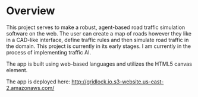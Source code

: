 # Overview

This project serves to make a robust, agent-based road traffic simulation software on the web. The user can create a map of roads however they like in a CAD-like interface, define traffic rules and then simulate road traffic in the domain. This project is currently in its early stages. I am currently in the process of implementing traffic AI.

The app is built using web-based languages and utilizes the HTML5 canvas element.

The app is deployed here: http://gridlock.io.s3-website.us-east-2.amazonaws.com/
